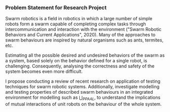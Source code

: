 ### Problem Statement for Research Project
Swarm robotics is a field in robotics in which a large number of simple robots form a swarm capable of completing complex tasks through intercommunication and interaction with the environment ("Swarm Robotic Behaviors and Current Applications", 2020). Many of the approaches to swarm behaviours are inspired by natural organisms such as ants, termites, etc. 

Estimating all the possible desired and undesired behaviors of the swarm as a system, based solely on the behavior defined for a single robot, is challenging. Consequently, analysing the correctness and safety of the system becomes even more difficult.

I propose conducting a review of recent research on application of testing techniques for swarm robotic systems. Additionally, investigate modelling and testing properties of described swarm behaviours in an integrated environment for modelling such as $\bigcup_{PPAAL}$, to understand the implications of mutual interactions of unit robots on the behaviour of the whole system.

